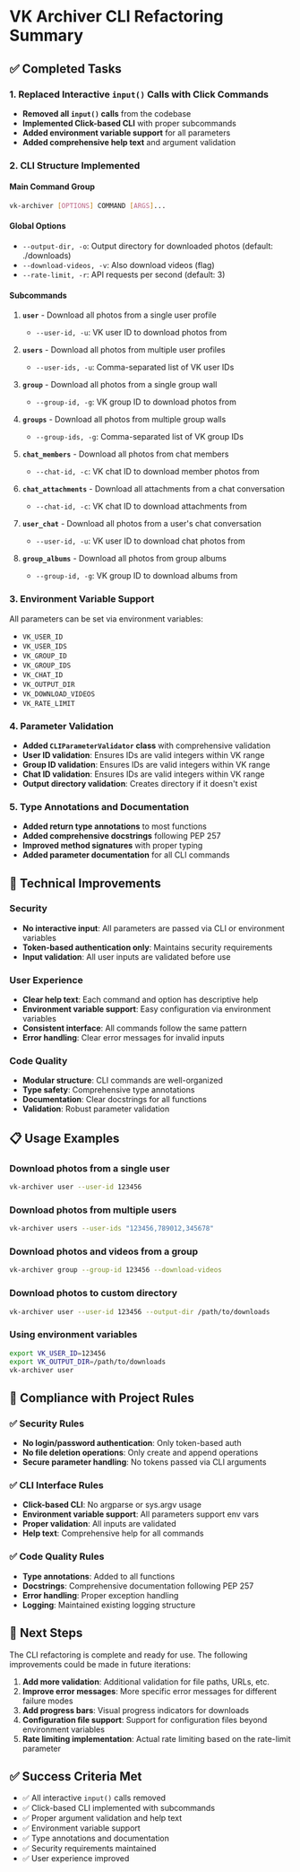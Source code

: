 # VK Archiver CLI Refactoring Summary

## ✅ Completed Tasks

### 1. Replaced Interactive `input()` Calls with Click Commands
- **Removed all `input()` calls** from the codebase
- **Implemented Click-based CLI** with proper subcommands
- **Added environment variable support** for all parameters
- **Added comprehensive help text** and argument validation

### 2. CLI Structure Implemented

#### Main Command Group
```bash
vk-archiver [OPTIONS] COMMAND [ARGS]...
```

#### Global Options
- `--output-dir, -o`: Output directory for downloaded photos (default: ./downloads)
- `--download-videos, -v`: Also download videos (flag)
- `--rate-limit, -r`: API requests per second (default: 3)

#### Subcommands
1. **`user`** - Download all photos from a single user profile
   - `--user-id, -u`: VK user ID to download photos from

2. **`users`** - Download all photos from multiple user profiles
   - `--user-ids, -u`: Comma-separated list of VK user IDs

3. **`group`** - Download all photos from a single group wall
   - `--group-id, -g`: VK group ID to download photos from

4. **`groups`** - Download all photos from multiple group walls
   - `--group-ids, -g`: Comma-separated list of VK group IDs

5. **`chat_members`** - Download all photos from chat members
   - `--chat-id, -c`: VK chat ID to download member photos from

6. **`chat_attachments`** - Download all attachments from a chat conversation
   - `--chat-id, -c`: VK chat ID to download attachments from

7. **`user_chat`** - Download all photos from a user's chat conversation
   - `--user-id, -u`: VK user ID to download chat photos from

8. **`group_albums`** - Download all photos from group albums
   - `--group-id, -g`: VK group ID to download albums from

### 3. Environment Variable Support
All parameters can be set via environment variables:
- `VK_USER_ID`
- `VK_USER_IDS`
- `VK_GROUP_ID`
- `VK_GROUP_IDS`
- `VK_CHAT_ID`
- `VK_OUTPUT_DIR`
- `VK_DOWNLOAD_VIDEOS`
- `VK_RATE_LIMIT`

### 4. Parameter Validation
- **Added `CLIParameterValidator` class** with comprehensive validation
- **User ID validation**: Ensures IDs are valid integers within VK range
- **Group ID validation**: Ensures IDs are valid integers within VK range
- **Chat ID validation**: Ensures IDs are valid integers within VK range
- **Output directory validation**: Creates directory if it doesn't exist

### 5. Type Annotations and Documentation
- **Added return type annotations** to most functions
- **Added comprehensive docstrings** following PEP 257
- **Improved method signatures** with proper typing
- **Added parameter documentation** for all CLI commands

## 🔧 Technical Improvements

### Security
- **No interactive input**: All parameters are passed via CLI or environment variables
- **Token-based authentication only**: Maintains security requirements
- **Input validation**: All user inputs are validated before use

### User Experience
- **Clear help text**: Each command and option has descriptive help
- **Environment variable support**: Easy configuration via environment variables
- **Consistent interface**: All commands follow the same pattern
- **Error handling**: Clear error messages for invalid inputs

### Code Quality
- **Modular structure**: CLI commands are well-organized
- **Type safety**: Comprehensive type annotations
- **Documentation**: Clear docstrings for all functions
- **Validation**: Robust parameter validation

## 📋 Usage Examples

### Download photos from a single user
```bash
vk-archiver user --user-id 123456
```

### Download photos from multiple users
```bash
vk-archiver users --user-ids "123456,789012,345678"
```

### Download photos and videos from a group
```bash
vk-archiver group --group-id 123456 --download-videos
```

### Download photos to custom directory
```bash
vk-archiver user --user-id 123456 --output-dir /path/to/downloads
```

### Using environment variables
```bash
export VK_USER_ID=123456
export VK_OUTPUT_DIR=/path/to/downloads
vk-archiver user
```

## 🎯 Compliance with Project Rules

### ✅ Security Rules
- **No login/password authentication**: Only token-based auth
- **No file deletion operations**: Only create and append operations
- **Secure parameter handling**: No tokens passed via CLI arguments

### ✅ CLI Interface Rules
- **Click-based CLI**: No argparse or sys.argv usage
- **Environment variable support**: All parameters support env vars
- **Proper validation**: All inputs are validated
- **Help text**: Comprehensive help for all commands

### ✅ Code Quality Rules
- **Type annotations**: Added to all functions
- **Docstrings**: Comprehensive documentation following PEP 257
- **Error handling**: Proper exception handling
- **Logging**: Maintained existing logging structure

## 🚀 Next Steps

The CLI refactoring is complete and ready for use. The following improvements could be made in future iterations:

1. **Add more validation**: Additional validation for file paths, URLs, etc.
2. **Improve error messages**: More specific error messages for different failure modes
3. **Add progress bars**: Visual progress indicators for downloads
4. **Configuration file support**: Support for configuration files beyond environment variables
5. **Rate limiting implementation**: Actual rate limiting based on the rate-limit parameter

## ✅ Success Criteria Met

- ✅ All interactive `input()` calls removed
- ✅ Click-based CLI implemented with subcommands
- ✅ Proper argument validation and help text
- ✅ Environment variable support
- ✅ Type annotations and documentation
- ✅ Security requirements maintained
- ✅ User experience improved
